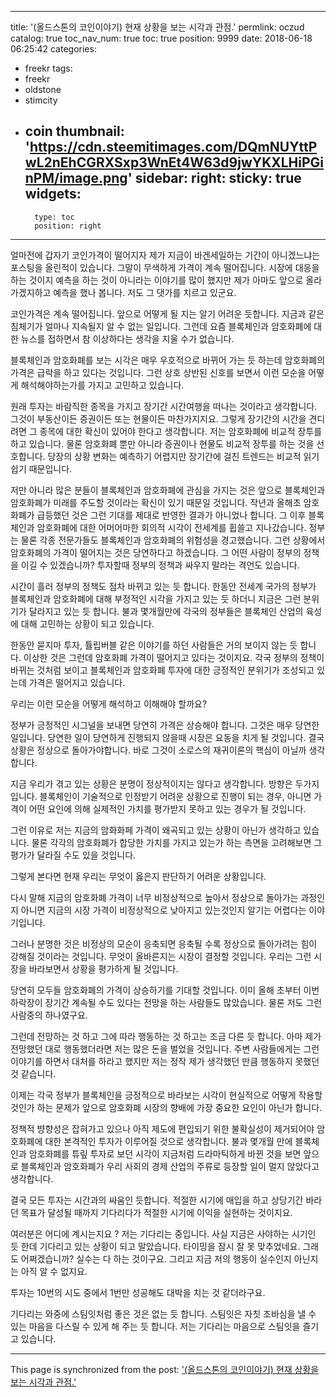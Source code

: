 
---
title: '(올드스톤의 코인이야기) 현재 상황을 보는 시각과 관점.'
permlink: oczud
catalog: true
toc_nav_num: true
toc: true
position: 9999
date: 2018-06-18 06:25:42
categories:
- freekr
tags:
- freekr
- oldstone
- stimcity
- coin
thumbnail: 'https://cdn.steemitimages.com/DQmNUYttPwL2nEhCGRXSxp3WnEt4W63d9jwYKXLHiPGinPM/image.png'
sidebar:
    right:
        sticky: true
widgets:
    -
        type: toc
        position: right
---


얼마전에 갑자기 코인가격이 떨어지자 제가 지금이 바겐세일하는 기간이 아니겠느냐는 포스팅을 올린적이 있습니다. 그말이 무색하게 가격이 계속 떨어집니다. 시장에 대응을 하는 것이지 예측을 하는 것이 아니라는 이야기를 많이 했지만 제가 아마도 앞으로 올라가겠지하고 예측을 했나 봅니다. 저도 그 댓가를 치르고 있군요. 

코인가격은 계속 떨어집니다. 앞으로 어떻게 될 지는 알기 어려운 듯합니다. 지금과 같은 침체기가 얼마나 지속될지 알 수 없는 일입니다. 그런데 요즘 블록체인과 암호화폐에 대한 뉴스를 접하면서 참 이상하다는 생각을 지울 수가 없습니다. 

블록체인과 암호화폐를 보는 시각은 매우 우호적으로 바뀌어 가는 듯 하는데 암호화폐의 가격은 급락을 하고 있다는 것입니다. 그런 상호 상반된 신호를 보면서 이런 모순을 어떻게 해석해야하는가를 가지고 고민하고 있습니다. 

원래 투자는 바람직한 종목을 가지고 장기간 시간여행을 떠나는 것이라고 생각합니다. 그것이 부동산이든 증권이든 또는 현물이든 마찬가지지요. 그렇게 장기간의 시간을 견디려면 그 종목에 대한 확신이 있어야 한다고 생각합니다. 저는 암호화폐에 비교적 장투를 하고 있습니다. 물론 암호화폐 뿐만 아니라 증권이나 현물도 비교적 장투를 하는 것을 선호합니다. 당장의 상황 변화는 예측하기 어렵지만 장기간에 걸친 트렌드는 비교적 읽기 쉽기 때문입니다. 

저만 아니라 많은 분들이 블록체인과 암호화폐에 관심을 가지는 것은 앞으로 블록체인과 암호화폐가 미래를 주도할 것이라는 확신이 있기 때문일 것입니다. 작년과 올해초 암호화폐가 급등했던 것은 그런 기대를 제대로 반영한 결과가 아니었나 합니다. 그 이후 블록체인과 암호화폐에 대한 어머어마한 회의적 시각이 전세계를 휩쓸고 지나갔습니다. 정부는 물론 각종 전문가들도 블록체인과 암호화폐의 위험성을 경고했습니다. 그런 상황에서 암호화폐의 가격이 떨어지는 것은 당연하다고 하겠습니다. 그 어떤 사람이 정부의 정책을 이길 수 있겠습니까? 투자할때 정부의 정책과 싸우지 말라는 격언도 있습니다.

시간이 흘러 정부의 정책도 점차 바뀌고 있는 듯 합니다. 한동안 전세계 국가의 정부가 블록체인과 암호화폐에 대해 부정적인 시각을 가지고 있는 듯 하더니 지금은 그런 분위기가 달라지고 있는 듯 합니다. 불과 몇개월만에 각국의 정부들은 블록체인 산업의 육성에 대해 고민하는 상황이 되고 있습니다. 

한동안 묻지마 투자, 튤립버블 같은 이야기를 하던 사람들은 거의 보이지 않는 듯 합니다. 이상한 것은 그런데 암호화폐 가격이 떨어지고 있다는 것이지요. 각국 정부의 정책이 바뀌는 것처럼 보이고 블록체인과 암호화폐 투자에 대한 긍정적인 분위기가 조성되고 있는데 가격은 떨어지고 있습니다.

우리는 이런 모순을 어떻게 해석하고 이해해야 할까요? 


정부가 긍정적인 시그널을 보내면 당연히 가격은 상승해야 합니다. 그것은 매우 당연한 일입니다. 당연한 일이 당연하게 진행되지 않을때 시장은 요동을 치게 될 것입니다. 결국 상황은 정상으로 돌아가야합니다. 바로 그것이 소로스의 재귀이론의 핵심이 아닐까 생각합니다. 

지금 우리가 겪고 있는 상황은 분명이 정상적이지는 않다고 생각합니다. 방향은 두가지입니다. 블록체인이 기술적으로 인정받기 어려운 상황으로 진행이 되는 경우, 아니면 가격이 어떤 요인에 의해 실제적인 가치를 평가받지 못하고 있는 경우가 될 것입니다. 

그런 이유로 저는 지금의 암화화페 가격이 왜곡되고 있는 상황이 아닌가 생각하고 있습니다. 물론 각각의 암호화폐가 합당한 가치를 가지고 있는가 하는 측면을 고려해보면 그 평가가 달라질 수도 있을 것입니다. 

그렇게 본다면 현재 우리는 무엇이 옳은지 판단하기 어려운 상황입니다. 

다시 말해 지금의 암호화폐 가격이 너무 비정상적으로 높아서 정상으로 돌아가는 과정인지 아니면 지금의 시장 가격이 비정상적으로 낮아지고 있는것인지 알기는 어렵다는 이야기입니다.

그러나 분명한 것은 비정상의 모순이 응축되면 응축될 수록 정상으로 돌아가려는 힘이 강해질 것이라는 것입니다. 무엇이 올바른지는 시장이 결정할 것입니다. 우리는 그런 시장을 바라보면서 상황을 평가하게 될 것입니다.

당연히 모두들 암호화폐의 가격이 상승하기를 기대할 것입니다. 이미 올해 초부터 이번 하락장이 장기간 계속될 수도 있다는 전망을 하는 사람들도 많았습니다. 물론 저도 그런 사람중의 하나였구요. 

그런데 전망하는 것 하고 그에 따라 행동하는 것 하고는 조금 다른 듯 합니다. 아마 제가 전망했던 대로 행동했더라면 저는 많은 돈을 벌었을 것입니다. 주변 사람들에게는 그런 이야기를 하면서 대처를 하라고 했지만 저는 정작 제가 생각했던 만큼 행동하지 못했던 것 같습니다. 

이제는 각국 정부가 블록체인을 긍정적으로 바라보는 시각이 현실적으로 어떻게 작용할 것인가 하는 문제가 앞으로 암호화폐 시장의 향배에 가장 중요한 요인이 아닌가 합니다. 

정책적 뱡향성은 잡혀가고 있으나 아직 제도에 편입되기 위한 불확실성이 제거되어야 암호화폐에 대한 본격적인 투자가 이루어질 것으로 생각합니다. 불과 몇개월 만에 블록체인과 암호화폐를 튜맆 투자로 보던 시각이 지금처럼 드라마틱하게 바뀐 것을 보면 앞으로 블록체인과 암호화폐가 우리 사회의 경제 산업의 주류로 등장할 일이 멀지 않았다고 생각합니다.

결국 모든 투자는 시간과의 싸움인 듯합니다. 적절한 시기에 매입을 하고 상당기간 바라던 목표가 달성될 때까지 기다리다가 적절한 시기에 이익을 실현하는 것이지요. 

여러분은 어디에 계시는지요 ? 저는 기다리는 중입니다. 사실 지금은 사야하는 시기인 듯 한데 기다리고 있는 상황이 되고 말았습니다. 타이밍을 잠시 잘 못 맞추었네요. 그래도 어쩌겠습니까? 실수는 다 하는 것이구요. 그리고 지금 저의 행동이 실수인지 아닌지는 아직 알 수 없지요. 

투자는 10번의 시도 중에서 1번만 성공해도 대박을 치는 것 같더라구요.  

기다리는 와중에 스팀잇처럼 좋은 것은 없는 듯 합니다. 스팀잇은 자칫 조바심을 낼 수 있는 마음을 다스릴 수 있게 해 주는 듯 합니다. 저는 기다리는 마음으로 스팀잇을 즐기고 있습니다.

- - -

This page is synchronized from the post: ['(올드스톤의 코인이야기) 현재 상황을 보는 시각과 관점.'](https://steemit.com/@oldstone/oczud)
